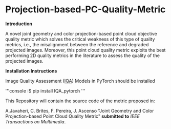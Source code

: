 # Projection-based-PC-Quality-Metric
<b>Introduction</b>
<p>A novel joint geometry and color projection-based point cloud objective quality metric which solves the critical weakness of this type of quality metrics, i.e., the misalignment between the reference and degraded projected images. Moreover, this point cloud quality metric exploits the best performing 2D quality metrics in the literature to assess the quality of the projected images.</p>
<b>Installation Instructions</b>
<p>Image Quality Assessment (<a href="https://pypi.org/project/IQA-pytorch/">IQA</a>) Models in PyTorch should be installed</p>
'''console
:$ pip install IQA_pytorch
'''
<p>This Repository will contain the source code of the metric proposed in:</p>
A.Javaheri, C. Brites, F. Pereira, J. Ascenso "Joint Geometry and Color Projection-based Point Cloud Quality Metric" <b>submitted to</b> <i>IEEE Transactions on Multimedia</i>.
